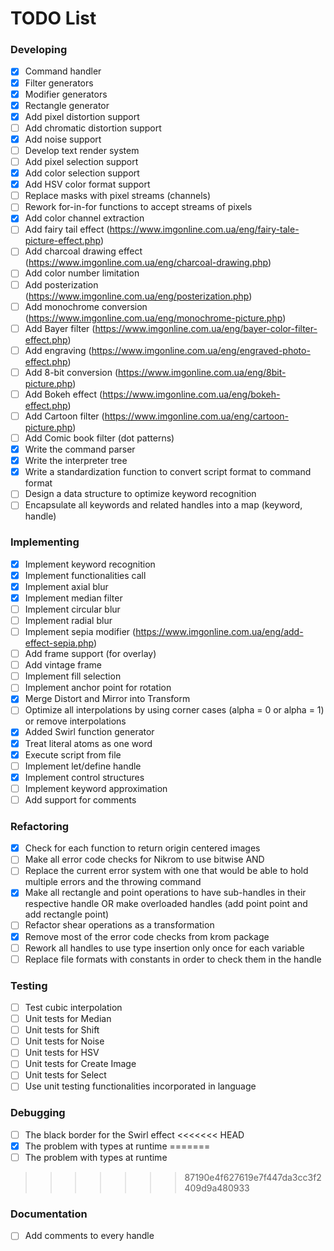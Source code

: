 # TODO List

### Developing
- [x] Command handler
- [x] Filter generators
- [x] Modifier generators
- [x] Rectangle generator
- [x] Add pixel distortion support
- [ ] Add chromatic distortion support
- [x] Add noise support
- [ ] Develop text render system
- [ ] Add pixel selection support
- [x] Add color selection support
- [x] Add HSV color format support
- [ ] Replace masks with pixel streams (channels)
- [ ] Rework for-in-for functions to accept streams of pixels
- [x] Add color channel extraction
- [ ] Add fairy tail effect (https://www.imgonline.com.ua/eng/fairy-tale-picture-effect.php)
- [ ] Add charcoal drawing effect (https://www.imgonline.com.ua/eng/charcoal-drawing.php)
- [ ] Add color number limitation
- [ ] Add posterization (https://www.imgonline.com.ua/eng/posterization.php)
- [ ] Add monochrome conversion (https://www.imgonline.com.ua/eng/monochrome-picture.php)
- [ ] Add Bayer filter (https://www.imgonline.com.ua/eng/bayer-color-filter-effect.php)
- [ ] Add engraving (https://www.imgonline.com.ua/eng/engraved-photo-effect.php)
- [ ] Add 8-bit conversion (https://www.imgonline.com.ua/eng/8bit-picture.php)
- [ ] Add Bokeh effect (https://www.imgonline.com.ua/eng/bokeh-effect.php)
- [ ] Add Cartoon filter (https://www.imgonline.com.ua/eng/cartoon-picture.php)
- [ ] Add Comic book filter (dot patterns)
- [x] Write the command parser
- [x] Write the interpreter tree
- [x] Write a standardization function to convert script format to command format
- [ ] Design a data structure to optimize keyword recognition
- [ ] Encapsulate all keywords and related handles into a map (keyword, handle)

### Implementing
- [x] Implement keyword recognition
- [x] Implement functionalities call
- [x] Implement axial blur
- [x] Implement median filter
- [ ] Implement circular blur
- [ ] Implement radial blur
- [ ] Implement sepia modifier (https://www.imgonline.com.ua/eng/add-effect-sepia.php)
- [ ] Add frame support (for overlay)
- [ ] Add vintage frame
- [ ] Implement fill selection
- [ ] Implement anchor point for rotation
- [x] Merge Distort and Mirror into Transform
- [ ] Optimize all interpolations by using corner cases (alpha = 0 or alpha = 1) or remove interpolations
- [x] Added Swirl function generator
- [x] Treat literal atoms as one word
- [x] Execute script from file
- [ ] Implement let/define handle
- [x] Implement control structures
- [ ] Implement keyword approximation
- [ ] Add support for comments

### Refactoring
- [x] Check for each function to return origin centered images
- [ ] Make all error code checks for Nikrom to use bitwise AND
- [ ] Replace the current error system with one that would be able to hold multiple errors and the throwing command
- [x] Make all rectangle and point operations to have sub-handles in their respective handle OR make overloaded handles (add point point and add rectangle point)
- [ ] Refactor shear operations as a transformation
- [x] Remove most of the error code checks from krom package
- [ ] Rework all handles to use type insertion only once for each variable
- [ ] Replace file formats with constants in order to check them in the handle

### Testing
- [ ] Test cubic interpolation
- [ ] Unit tests for Median
- [ ] Unit tests for Shift
- [ ] Unit tests for Noise
- [ ] Unit tests for HSV
- [ ] Unit tests for Create Image
- [ ] Unit tests for Select
- [ ] Use unit testing functionalities incorporated in language

### Debugging
- [ ] The black border for the Swirl effect
<<<<<<< HEAD
- [x] The problem with types at runtime
=======
- [ ] The problem with types at runtime
>>>>>>> 87190e4f627619e7f447da3cc3f2409d9a480933

### Documentation
- [ ] Add comments to every handle
